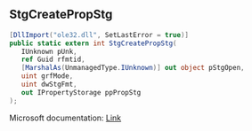 ## StgCreatePropStg

```csharp
[DllImport("ole32.dll", SetLastError = true)]
public static extern int StgCreatePropStg(
   IUnknown pUnk,
   ref Guid rfmtid,
   [MarshalAs(UnmanagedType.IUnknown)] out object pStgOpen,
   uint grfMode,
   uint dwStgFmt,
   out IPropertyStorage ppPropStg
);
```

Microsoft documentation: [Link](https://learn.microsoft.com/en-us/windows/win32/api/coml2api/nf-coml2api-stgcreatepropstg)
